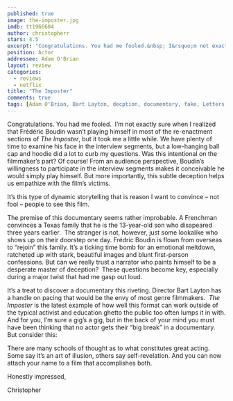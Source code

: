 ```yaml
---
published: true
image: the-imposter.jpg
imdb: tt1966604
author: christopherr
stars: 4.5
excerpt: "Congratulations. You had me fooled.&nbsp; I&rsquo;m not exactly sure when I realized that Fr&eacute;d&eacute;ric Boudin wasn&rsquo;t playing himself in most of the re-enactment sections of <em>The Imposter</em>, but it took me a little while. We have plenty of time to examine his face in the interview segments, but a low-hanging ball cap and hoodie did a lot to curb my questions. Was this intentional on the filmmaker&rsquo;s part? Of course! From an audience perspective, Boudin&rsquo;s willingness to participate in the interview segments makes it conceivable he would simply play himself. But more importantly, this subtle deception helps us empathize with the film&rsquo;s victims."
position: Actor
addressee: Adam O'Brian
layout: review
categories: 
  - reviews
  - netflix
title: "The Imposter"
comments: true
tags: [Adam O'Brian, Bart Layton, decption, documentary, fake, Letters, narrator, netflix.ca, unreliable]
---
```

<p>Congratulations. You had me fooled.&nbsp; I&rsquo;m not exactly sure when I realized that Fr&eacute;d&eacute;ric Boudin wasn&rsquo;t playing himself in most of the re-enactment sections of <em>The Imposter</em>, but it took me a little while. We have plenty of time to examine his face in the interview segments, but a low-hanging ball cap and hoodie did a lot to curb my questions. Was this intentional on the filmmaker&rsquo;s part? Of course! From an audience perspective, Boudin&rsquo;s willingness to participate in the interview segments makes it conceivable he would simply play himself. But more importantly, this subtle deception helps us empathize with the film&rsquo;s victims.</p>
<p>It&rsquo;s this type of dynamic storytelling that is reason I want to convince &ndash; not fool &ndash; people to see this film.</p>
<p>The premise of this documentary seems rather improbable. A Frenchman convinces a Texas family that he is the 13-year-old son who disapeared three years earlier.&nbsp; The stranger is not, however, just some lookalike who shows up on their doorstep one day. Fr&eacute;dric Boudin is flown from overseas to &ldquo;rejoin&rdquo; this family. It&rsquo;s a ticking time bomb for an emotional meltdown, ratcheted up with stark, beautiful images and blunt first-person confessions. But can we really trust a narrator who paints himself to be a desperate master of deception?&nbsp; These questions become key, especially during a major twist that had me gasp out loud.</p>
<p>It&rsquo;s a treat to discover a documentary this riveting. Director Bart Layton has a handle on pacing that would be the envy of most genre filmmakers.&nbsp; <em>The Imposter</em> is the latest example of how well this format can work outside of the typical activist and education ghetto the public too often lumps it in with. And for you, I&rsquo;m sure a gig&rsquo;s a gig, but in the back of your mind you must have been thinking that no actor gets their &ldquo;big break&rdquo; in a documentary. But consider this:</p>
<p>There are many schools of thought as to what constitutes great acting.&nbsp; Some say it&rsquo;s an art of illusion, others say self-revelation. And you can now attach your name to a film that accomplishes both.</p>
<p>Honestly impressed,&nbsp;</p>
<p>Christopher</p>

